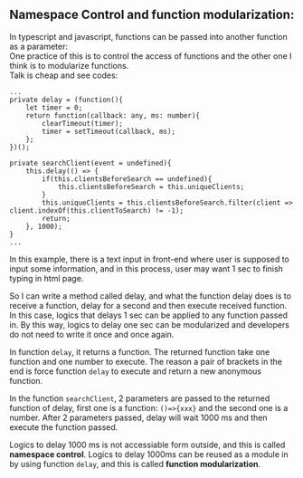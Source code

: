 ## Namespace Control and function modularization:

In typescript and javascript, functions can be passed into another function as a parameter:  
One practice of this is to control the access of functions and the other one I think is to modularize functions.  
Talk is cheap and see codes:  

    ...
    private delay = (function(){
        let timer = 0;
        return function(callback: any, ms: number){
            clearTimeout(timer);
            timer = setTimeout(callback, ms);
        };
    })();
    
    private searchClient(event = undefined){
        this.delay(() => {
            if(this.clientsBeforeSearch == undefined){
                this.clientsBeforeSearch = this.uniqueClients;
            }
            this.uniqueClients = this.clientsBeforeSearch.filter(client => client.indexOf(this.clientToSearch) != -1);
            return;
        }, 1000);
    }
    ...

In this example, there is a text input in front-end where user is supposed to input some information, and in this process, user may want 1 sec to finish typing in html page.  

So I can write a method called delay, and what the function delay does is to receive a function, delay for a second and then execute received function. In this case, logics that delays 1 sec can be applied to any function passed in. By this way, logics to delay one sec can be modularized and developers do not need to write it once and once again.  

In function `delay`, it returns a function. The returned function take one function and one number to execute. The reason a pair of brackets in the end is force function `delay` to execute and return a new anonymous function.  

In the function `searchClient`, 2 parameters are passed to the returned function of delay, first one is a function: `()=>{xxx}` and the second one is a number. After 2 parameters passed, delay will wait 1000 ms and then execute the function passed.  

Logics to delay 1000 ms is not accessiable form outside, and this is called <b>namespace control</b>. Logics to delay 1000ms can be reused as a module in by using function `delay`, and this is called <b>function modularization</b>.  
